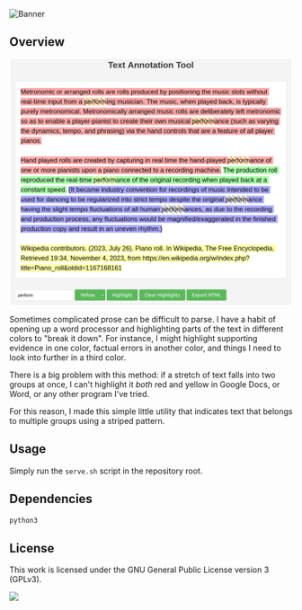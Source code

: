 ![Banner](https://s-christy.com/sbs/status-banner.svg?icon=maps/emergency&hue=300&title=Annotation%20App&description=A%20web%20app%20for%20highlighting%20text)

## Overview

<p align="center">
  <img src="./assets/screenshot.png" width=500 />
</p>

Sometimes complicated prose can be difficult to parse. I have a habit of opening
up a word processor and highlighting parts of the text in different colors to
"break it down". For instance, I might highlight supporting evidence in one
color, factual errors in another color, and things I need to look into further
in a third color.

There is a big problem with this method: if a stretch of text falls into two
groups at once, I can't highlight it *both* red and yellow in Google Docs, or
Word, or any other program I've tried.

For this reason, I made this simple little utility that indicates text that
belongs to multiple groups using a striped pattern.

## Usage

Simply run the `serve.sh` script in the repository root.

## Dependencies

```
python3
```

## License

This work is licensed under the GNU General Public License version 3 (GPLv3).

[<img src="https://s-christy.com/status-banner-service/GPLv3_Logo.svg" width="150" />](https://www.gnu.org/licenses/gpl-3.0.en.html)
